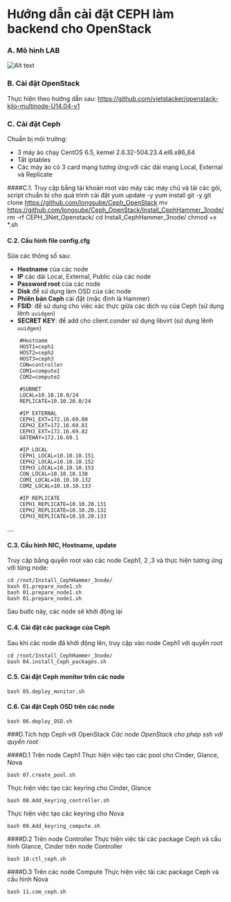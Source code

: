 ﻿# Hướng dẫn cài đặt CEPH làm backend cho OpenStack

### A. Mô hình LAB

![Alt text](http://i.imgur.com/uvZRhNI.jpg)

### B. Cài đặt OpenStack
Thực hiện theo hướng dẫn sau:
https://github.com/vietstacker/openstack-kilo-multinode-U14.04-v1


### C. Cài đặt Ceph
Chuẩn bị môi trường:
- 3 máy ảo chạy CentOS 6.5, kernel 2.6.32-504.23.4.el6.x86_64
- Tắt iptables
- Các máy ảo có 3 card mạng tương ứng:với các dải mạng Local, External và Replicate
	

####C.1. Truy cập bằng tài khoản root vào máy các máy chủ và tải các gói, script chuẩn bị cho quá trình cài đặt
	yum update -y
	yum install git -y
	git clone https://github.com/longsube/Ceph_OpenStack
	mv https://github.com/longsube/Ceph_OpenStack/Install_CephHammer_3node/
	rm -rf CEPH_3Net_Openstack/
	cd Install_CephHammer_3node/
	chmod +x *.sh

#### C.2. Cấu hình file config.cfg
Sửa các thông số sau:
- **Hostname** của các node
- **IP** các dải Local, External, Public của các node
- **Password root** của các node
- **Disk** để sử dụng làm OSD của các node
- **Phiên bản Ceph** cài đặt (mặc định là Hammer)
- **FSID**: để sử dụng cho việc xác thực giữa các dịch vụ của Ceph (sử dụng lênh `uuidgen`)
- **SECRET KEY**: để add cho client.conder sử dụng libvirt (sử dụng lênh `uuidgen`)
```
	#Hostname
	HOST1=ceph1
	HOST2=ceph2
	HOST3=ceph3
	CON=controller
	COM1=compute1
	COM2=compute2

	#SUBNET
	LOCAL=10.10.10.0/24
	REPLICATE=10.10.20.0/24

	#IP EXTERNAL
	CEPH1_EXT=172.16.69.80
	CEPH2_EXT=172.16.69.81
	CEPH3_EXT=172.16.69.82
	GATEWAY=172.16.69.1

	#IP LOCAL
	CEPH1_LOCAL=10.10.10.151
	CEPH2_LOCAL=10.10.10.152
	CEPH3_LOCAL=10.10.10.153
	CON_LOCAL=10.10.10.130
	COM1_LOCAL=10.10.10.132
	COM2_LOCAL=10.10.10.133

	#IP REPLICATE
	CEPH1_REPLICATE=10.10.20.131
	CEPH2_REPLICATE=10.10.20.132
	CEPH3_REPLICATE=10.10.20.133
```	
....

#### C.3. Cấu hình NIC, Hostname, update
Truy cập bằng quyền root vào các node Ceph1, 2 ,3 và thực hiện tương ứng với từng node:
```
cd /root/Install_CephHammer_3node/
bash 01.prepare_node1.sh
bash 01.prepare_node1.sh
bash 01.prepare_node1.sh
```
Sau bước này, các node sẽ khởi động lại
	
#### C.4. Cài đặt các package của Ceph
Sau khi các node đã khởi động lên, truy cập vào node Ceph1 với quyền root
```
cd /root/Install_CephHammer_3node/
bash 04.install_Ceph_packages.sh
```

#### C.5. Cài đặt Ceph monitor trên các node
```bash 05.deploy_monitor.sh```
    
#### C.6. Cài đặt Ceph OSD trên các node
```bash 06.deploy_OSD.sh```

###D.Tích hợp Ceph với OpenStack
*Các node OpenStack cho phép ssh với quyền root*

####D.1 Trên node Ceph1
Thực hiện việc tạo các pool cho Cinder, Glance, Nova

```bash 07.create_pool.sh```
	
Thực hiện việc tạo các keyring cho Cinder, Glance

```bash 08.Add_keyring_controller.sh```
	
Thực hiện việc tạo các keyring cho Nova

```bash 09.Add_keyring_compute.sh```
	
####D.2 Trên node Controller
Thực hiện việc tải các package Ceph và cấu hình Glance, Cinder trên node Controller

```bash 10.ctl_ceph.sh```
	
####D.3 Trên các node Compute
Thực hiện việc tải các package Ceph và cấu hình Nova

```bash 11.com_ceph.sh```
	
